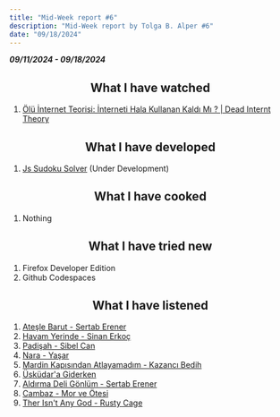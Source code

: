 ```yaml
---
title: "Mid-Week report #6"
description: "Mid-Week report by Tolga B. Alper #6"
date: "09/18/2024"
---
```


*__09/11/2024 - 09/18/2024__*

## <center> What I have watched </center>

1. [Ölü İnternet Teorisi: İnterneti Hala Kullanan Kaldı Mı ? | Dead Internt Theory](https://youtu.be/J07p62f1Mrg?si=KUJkGSYGvxtqZ6KA)

## <center> What I have developed </center>

1. [Js Sudoku Solver](https://github.com/tolgabalper/Js-Sudoku-Solver) (Under Development)

## <center> What I have cooked </center>

1. Nothing

## <center> What I have tried new </center>

1. Firefox Developer Edition
2. Github Codespaces

## <center> What I have listened </center>

1. [Ateşle Barut - Sertab Erener](https://open.spotify.com/track/7BPuGg2F3v9ObnlbbHWFqL?si=eKSOx9JZQQagFkkkwjFsww)
2. [Havam Yerinde - Sinan Erkoç](https://open.spotify.com/track/145KV3asrc5xQ3fMOf5ufW?si=XBRT_mUrSL-osNgYrW8XJw)
3. [Padişah - Sibel Can](https://open.spotify.com/track/7859Rvo6wXeImidBRL2dUZ?si=NFh_kKysQWOWYEEo4AweLg)
4. [Nara - Yaşar](https://open.spotify.com/track/11m3VyqxqUiiviJnwEzwBb?si=wS-MTwNtTQ-k6ENRXojITg)
5. [Mardin Kapısından Atlayamadım - Kazancı Bedih](https://open.spotify.com/track/6XycYLbXK7ShMa7kfwJkMI?si=M9KI9YmcSBeigPK1JEX1oA)
6. [Üsküdar'a Giderken](https://open.spotify.com/track/03F3SJ8qIPqJwNIVSVlcJg?si=Eo7uO5XyQOiw17gT3NG_iA)
7. [Aldırma Deli Gönlüm - Sertab Erener](https://open.spotify.com/track/4ayNaFPINPHtN3wfCoRIxC?si=falFYv_qQqSZ_f7FtOi-wg)
8. [Cambaz - Mor ve Ötesi](https://open.spotify.com/track/3ZkA3JnqluUWzwr64BBkl4?si=KloGs1iHSTanAcmrzLBTAw)
9. [Ther Isn't Any God - Rusty Cage](https://open.spotify.com/track/0fHY1FiWuuIwy9uvyEj9O5?si=pYbn2-cxShemft3VF5ISXQ)

